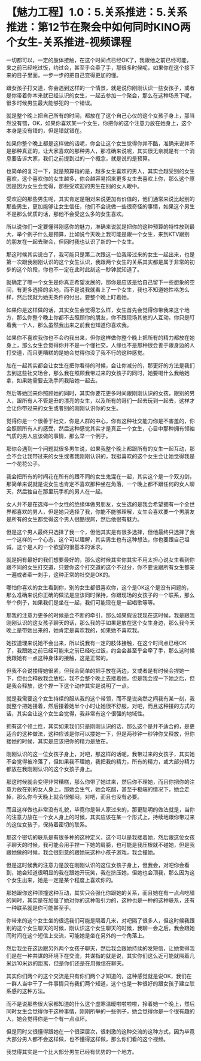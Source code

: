 # 【魅力工程】1.0：5.关系推进：5.关系推进：第12节在聚会中如何同时KINO两个女生-关系推进-视频课程

一切都可以，一定的肢体接触，在这个时间点已经OK了，我跟他之前已经可能，来之前已经吃过饭，约过会，甚至乎会牵了手，那很多时候呢，如果你在这个接下来的日子里面，一步一步的把自己变得更加的懂。

跟女孩子打交道，你会遇到这样的一个情景，就是说你刚刚认识一些女孩子，或者是你带着你本来就已经认识的女生，一起去参加一个聚会，那么在这种场景下呢，很多时候男生最大能够犯的一个错误。

就是整个晚上把自己所有的时间，都放在了这个自己心仪的这个女孩子身上，那当然没有错，OK，如果你喜欢某一个女生，你把你的这个注意力放在她身上，这个本身是没有错的，但是错就错在。

如果你整个晚上都是这样做的话呢，你会让这个女生觉得你并不酷，准确来说并不是那种真正的，让大家喜欢的那种男人，那准确来说呢，其实很无奈就是有一个消息要告诉大家，我们之前提到过的一个概念，就是说的是预算。

也简单的复习一下，就是预算指的是，越多女生喜欢的男人，其实会越受别的女生喜欢，这个喜欢你的女生越多，你会越容易招来更多女生去喜欢上你，那么这个原因是因为女生会觉得，那些受欢迎的男生在别的女人眼中。

受欢迎的那些男生呢，其实肯定是相对来说更加有价值的，他们通常来说比起别的那些男生，更加能够让女生信任，他们不会说做一些很奇怪的事情，如果这个男生不是那么优质的话，那他不会受这么多的女生喜欢。

所以说你们一定要懂得刚感你的魅力，准确来说就是把你的这种预算的特性放到最大，举个例子什么是预算，比如说今天晚上我可能是跟一个女生，来到KTV跟别的朋友在一起去聚会，但同时我也认识了新的一个女生。

那这时候其实说白了，我可能只是第二次跟这一位我带过来的女生一起出来，也是第一次跟我刚刚认识的这个女生认识，我跟两个女生的关系其实都是属于非常的初步的这个阶段，你也不一定在此时此刻这一秒钟就知道了。

就确定了哪一个女生是你真正希望发展的，那你是应该是给自己留下一些想象的空间，有更多选择的余地，而不是说我就看上了一个女生，我也不知道她性格怎么样，然后我就为她无条件的付出，要整个晚上盯着她。

如果你是这样做的话，其实女生会觉得怎么样，女生首先会觉得你带我来这个地方，那么你整个晚上你都不去照顾你的朋友，你不跟现场其他的人互动，你只是盯着我一个人，那么虽然我出来之前我也知道你喜欢我。

如果你不喜欢我你也不会约我出来，但你这样做你整个晚上把所有的精力都放在她身上，那么女生会觉得你并不是一个懂社交，人缘也不是那种很会善于跟身边的人打交道，而且更糟糕的是她会觉得你没了我不行的这种感觉。

加在一起其实都会让女生在把你看待的时候，会让你减分的，那更好的方法是我们去到这些社交场合，那么我在照顾我带过来的女孩子的同时，她要喝什么我给她拿，如果她需要去洗手间我陪她一起去。

然后等她回来你照顾她的同时，其实你要花更多时间跟刚刚认识的女孩，跟别的男人，跟所有人不管是丑的漂亮的女生，以及所有的哥们一起去玩到一起去，这样才会让你带过来的女生或者别的刚刚认识你的女生。

觉得你是一个很善于社交，你是人群的中心，你有这种社交能力你是不害羞的，你会照顾所有人的感受，然后这种感觉其实才是真正一个女生，心目中那种拥有领袖气质的男人应该做的事情，那么举一个例子。

那你会遇到一个问题就很多男生说，如果我整个晚上都跟所有的女生一起互动，那会不会让我带过来的女生或者我刚刚认识的，我挺喜欢的这个女生会让她觉得我是一个花花公子。

我会把所有的时间花在所有的跟不同的女生鬼混在一起，其实这个是一个双刃剑，那简单来说就是说女生也肯定不喜欢那种坐在角落，一个晚上都不跟任何的女人聊天，然后独自在那里玩手机的男人在一起。

女人并不是在选择一个女性的绝缘体做男朋友，女生选的是我会希望拥有一个全世界都喜欢的男人，但是她只选择了我，你能不能够理解，女生会喜欢要一个男朋友是所有的女生都觉得这个男人很酷很屌，然后他很有魅力。

但是这个男人最终只选择了我一个，但他其实是有很多选择，但他最终只选择了我一个这样的一个心态，这个可以理解，其实男生也有这种想法，你也要跟自己坦诚，这个是人的一个欲望的很基本的诉求。

就是拥有最好的我们想要最好的，那么这时候其实你其实不用太担心说女生看到你跟不同的女生打交道，只要你这个打交道的这个不过分，你不要说跟所有女生都亲一遍或者牵一刺手，这种正常的社交是OK的。

哪怕你喜欢的女生看到你，别的女生都很喜欢你，这个是OK这个是没有问题的，那么准确来说你正确的做法是应该同时保持，你跟现场的女孩子的一个联系，那么举个例子，如果我们是坐在一起，我们可能现在是一起唱歌等等。

那我的注意力更多的时候是会不断的牵引，那么如果假设我现在这时候，我是跟我刚刚认识的这女孩子聊天的话，那么我的手如果是放在这个女生身边，那么我今天晚上是带她出来的，她肯定是喜欢我的，如果她不喜欢我。

她按道理来说她不会出来，所以说我有一定的肢体接触，在这个时间点已经OK了，我跟她之前已经可能来之前已经吃过饭，约会会甚至乎会牵了手，那么这时候我跟她有一点这种身体的接触，这是正常的。

但我不会说搂得她很紧，但我会简单的把手放在两边，又或者是有时候会捏她一下，但也会释放我会放松，我不会整个晚上去搂着她，但是我会捏一下她之后，但是我会释放，这个捏一下这个动作其实是说明了一点。

就是我需要这个女生持续的服从我的这个带领，而不是说突然之间我有某一刻，我就整个把她搂着，然后搂着她半个小时让她很不舒服，对吧，而且这种搂的方式的话，其实会让这个女生会觉得，我非常有这个很强的地域性。

拥有这个领土性，其实如果我们只是刚刚认识的话，那么这个是并不适合的，是更适合的这种做法，这种应该是你可以搂她一下，但是两秒钟一秒钟你又释放，但你搂她的时候，其实是应该把你的精力是放在。

刚刚认识的这一位女孩子身上，对吧，那这样的话呢，我带过来的女孩子，其实她不会觉得被冷落了，但如果我不理她，我把我的精力，所有的精力，或大部分精力都放在我刚刚认识的这个女孩子身上。

那这时候就会变得非常糟糕，那么你带了她过来，然后你不理她，而且你把你的注意力放在别的女人身上，那她会生气，她会吃醋，甚至乎极端的情况下，她会走掉，那么你今天晚上就会很郁闷，对吧，而且也没有必要。

而且这样做也非常没有礼貌，毕竟你是带人家过来的，那更聪明的做法就是，当你的注意力放在一个女人身上的时候，其实应该在某一个形式上，持续地跟你带过来的这位女孩子，保持着密切的联系。

那这个密切的联系是有很多种的这种定义，这个可以是我搂着她，然后跟这位女孩子聊天的时候，我可能会用手捏一下她的肩膀，也可能是我压根就不碰她，但是我跟她做的时候，我会很刻意的跟她玩这种小孩子游戏，我会撞她。

但是这时候我的注意力是放在刚刚认识的这位女孩子身上，但我会，对吧你会看到，她会知道很明显的我在跟她开玩笑，我在挤压她，但她也会顶我，那么因为这个女生出来，她是一定是某个程度上喜欢你的。

那她跟你这种顶撞这种互动，其实只会强化你跟她的关系，而且她在有一点点吃醋的同时，其实是在加强了她对你的这种吸引力的，这种也是一种的这种联系，还有一种联系就是你可能甚至乎。

你带来的这个女生坐的很远我们可能是隔着几米，对吧隔了很多人，但这时候我跟别的这个女生聊天的时候，刚认识这个女生聊天的时候，我聊一会之后，我会跟她同时间在这个短信上交流，可能她是坐在另外的一个角落上。

然后我坐在这边跟另外两个女孩子聊天，然后我会跟她持续的发短信，让她觉得我们是在一种共谋的环境下在交流，共谋指的就是说，其实你们这么近可能就隔着几米远10米远的距离，但是你们还是在用微信在聊天。

其实你们两个的这个交流是只有你们两个才知道的，这种感觉就是说OK，我们在一群人当中干了一件事情只有我们两个知道，这个也是一种很好的跟女孩子建立联系感的这种方法。

而不是说那些很大家都知道的什么这个虚寒温暖啦啦啦啦，拎着她一个晚上，然后同时女生会觉得你干这种事情，刚刚所举的一些例子，她会觉得你是一个很有趣的人，她会觉得你是一个有一点点坏。

但是同时又很懂得跟她在一个很深层次，很刺激的这种交流的这种方式，因为毕竟大部分男人都不会这样做，也不懂得这样做，那么你们看的这个视频。

我觉得其实是一个比大部分男生已经有优势的一个地方。